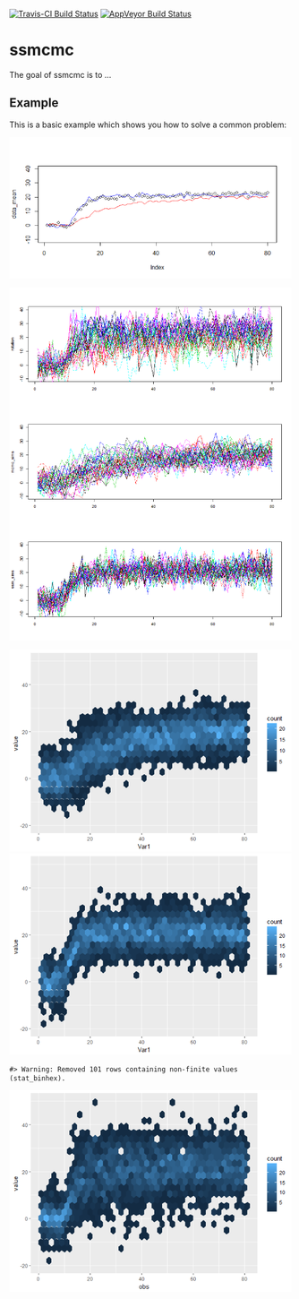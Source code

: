 <!-- README.md is generated from README.Rmd. Please edit that file -->
[![Travis-CI Build Status](https://travis-ci.org/aforren1/ssmcmc.svg?branch=master)](https://travis-ci.org/aforren1/ssmcmc) [![AppVeyor Build Status](https://ci.appveyor.com/api/projects/status/github/aforren1/ssmcmc?branch=master&svg=true)](https://ci.appveyor.com/project/aforren1/ssmcmc)

ssmcmc
======

The goal of ssmcmc is to ...

Example
-------

This is a basic example which shows you how to solve a common problem:

![](readme-figs/README-plot1-1.png)

![](readme-figs/README-plot2-1.png)

![](readme-figs/README-unnamed-chunk-2-1.png)![](readme-figs/README-unnamed-chunk-2-2.png)

    #> Warning: Removed 101 rows containing non-finite values (stat_binhex).

![](readme-figs/README-unnamed-chunk-2-3.png)
